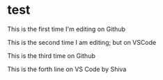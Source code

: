 # test

This is the first time I'm editing on Github

This is the second time I am editing; but on VSCode

This is the third time on Github

This is the forth line on VS Code by Shiva
